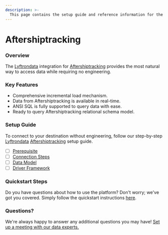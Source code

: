 ```yaml
---
description: >-
  This page contains the setup guide and reference information for the Aftershiptracking source connector.
---
```


# Aftershiptracking

### Overview

The [Lyftrondata](https://www.lyftrondata.com/) integration for [Aftershiptracking](https://www.lyftrondata.com/integration/sales-analytics/aftership-tracking/) provides the most natural way to access data while requiring no engineering.

### Key Features

* Comprehensive incremental load mechanism.
* Data from Aftershiptracking is available in real-time.&#x20;
* ANSI SQL is fully supported to query data with ease.
* Ready to query Aftershiptracking relational schema model.

### Setup Guide

To connect to your destination without engineering, follow our step-by-step [Lyftrondata](https://www.lyftrondata.com/)  [Aftershiptracking](https://www.lyftrondata.com/integration/sales-analytics/aftership-tracking/) setup guide.

* [ ] [Prerequisite](prerequisite.md)
* [ ] [Connection Steps](connection-steps.md)
* [ ] [Data Model](data-model/erd.md)
* [ ] [Driver Framework](driver-framework/)

### Quickstart Steps

Do you have questions about how to use the platform? Don't worry; we've got you covered. Simply follow the quickstart instructions [here](../README.md).

### Questions? <a href="#questions" id="questions"></a>

We're always happy to answer any additional questions you may have! [Set up a meeting with our data experts.](https://www.lyftrondata.com/book-a-meeting/)

